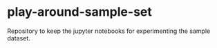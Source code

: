 # play-around-sample-set
Repository to keep the jupyter notebooks for experimenting the sample dataset.
